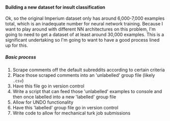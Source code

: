 #### Building a new dataset for insult classification

Ok, so the original Imperium dataset only has around 6,000-7,000 examples total, which is an inadequate number for neural network training.
Because I want to play around with different NN architectures on this problem, I'm going to need to get a dataset of at least around 30,000 examples. This is a significant undertaking so I'm going to want to have a good process lined up for this.

##### Basic process

1. Scrape comments off the default subreddits according to certain criteria
2. Place those scraped comments into an 'unlabelled' group file (likely `.csv`)
  1. Have this file go in version control
3. Write a script that can feed those 'unlabelled' examples to console and then once labelled into a new 'labelled' group file
  1. Allow for UNDO functionality
  2. Have this 'labelled' group file go in version control
4. Write code to allow for mechanical turk job submissions

